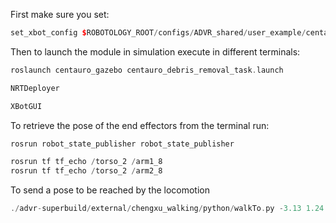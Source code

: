 First make sure you set:

```cpp
set_xbot_config $ROBOTOLOGY_ROOT/configs/ADVR_shared/user_example/centauro_manipulation.yaml
```

Then to launch the module in simulation execute in different terminals:

```cpp
roslaunch centauro_gazebo centauro_debris_removal_task.launch
```

```cpp
NRTDeployer
```

```cpp
XBotGUI
```

To retrieve the pose of the end effectors from the terminal run:
```cpp
rosrun robot_state_publisher robot_state_publisher
```

```cpp
rosrun tf tf_echo /torso_2 /arm1_8
rosrun tf tf_echo /torso_2 /arm2_8
```

To send a pose to be reached by the locomotion
```cpp
./advr-superbuild/external/chengxu_walking/python/walkTo.py -3.13 1.24 90
```